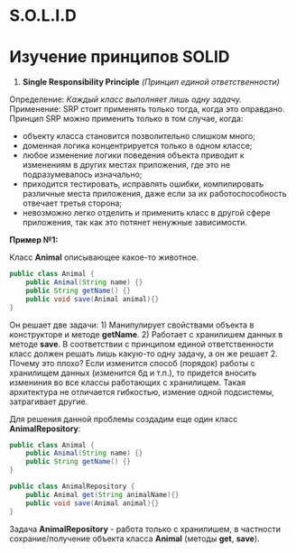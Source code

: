 # S.O.L.I.D
# Изучение принципов SOLID

1) **Single Responsibility Principle** _(Принцип единой ответственности)_

Определение: _Каждый класс выполняет лишь одну задачу._
Применение: SRP стоит применять только тогда, когда это оправдано. Принцип SRP можно применить только в том случае, когда:

- объекту класса становится позволительно слишком много;
- доменная логика концентрируется только в одном классе;
- любое изменение логики поведения объекта приводит к изменениям в других местах приложения, где это не подразумевалось изначально;
- приходится тестировать, исправлять ошибки, компилировать различные места приложения, даже если за их работоспособность отвечает третья сторона;
- невозможно легко отделить и применить класс в другой сфере приложения, так как это потянет ненужные зависимости.

**Пример №1:**

Класс **Animal** описывающее какое-то животное.
```java
public class Animal {
    public Animal(String name) {}
    public String getName() {}
    public void save(Animal animal){}
}
```
Он решает две задачи: 1) Манипулирует свойствами объекта в конструкторе и методе **getName**. 2) Работает с хранилишем данных в методе **save**.
В соответствии с принципом единой ответственности класс должен решать лишь какую-то одну задачу, а он же решает 2.
Почему это плохо? Если изменится способ (порядок) работы с хранилищем данных (изменится бд и т.п.), то придется вносить измениния во все классы работающих с хранилищем.
Такая архитектура не отличается гибкостью, измение одной подсистемы, затрагивает другие.

Для решения данной проблемы создадим еще один класс **AnimalRepository**:
```java
public class Animal {
    public Animal(String name) {}
    public String getName() {}
}

public class AnimalRepository {
    public Animal get(String animalName){}
    public void save(Animal animal){}
}
```
Задача **AnimalRepository** - работа только с хранилишем, в частности сохрание/получение объекта класса **Animal** (методы **get**, **save**).

